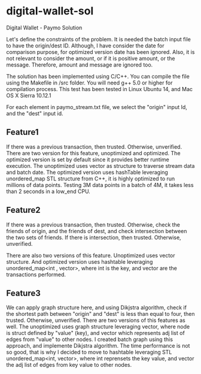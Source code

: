 # digital-wallet-sol
Digital Wallet - Paymo Solution

Let's define the constraints of the problem. It is needed the batch input file to have the origin/dest ID. Although, I have consider the date for comparison purpose, for optimized version date has been ignored. Also, it is not relevant to consider the amount, or if it is positive amount, or the message. Therefore, amount and message are ignored too.

The solution has been implemented using C/C++. You can compile the file using the Makefile in /src folder. You will need g++ 5.0 or higher for compilation process. This test has been tested in Linux Ubuntu 14, and Mac OS X Sierra 10.12.1

For each element in paymo_stream.txt file, we select the "origin" input Id, and the "dest" input id.

Feature1
------
If there was a previous transaction, then trusted. Otherwise, unverified. There are two version for this feature, unoptimized and optimized. The optimized version is set by default since it provides better runtime execution. The unoptimized uses vector as structure to traverse stream data and batch date. The optimized version uses hashTable leveraging unordered_map STL structure from C++, it is highly optimized to run millions of data points. Testing 3M data points in a batch of 4M, it takes less than 2 seconds in a low_end CPU.

Feature2
--------
If there was a previous transaction, then trusted. Otherwise, check the friends of origin, and the friends of dest, and check intersection between the two sets of friends. If there is intersection, then trusted. Otherwise, unverified.

There are also two versions of this feature. Unoptimized uses vector structure. And optimized version uses hashtable leveraging unordered_map<int , vector<int>>, where int is the key, and vector<int> are the transactions performed.

Feature3
--------
We can apply graph structure here, and using Dikjstra algorithm, check if the shortest path between "origin" and "dest" is less than equal to four, then trusted. Otherwise, unverified. There are two versions of this features as well. The unoptimized uses graph structure leveraging vector<node>, where node is struct defined by "value" (key), and vector<int> which represents adj list of edges from "value" to other nodes. I created batch graph using this approach, and implemente Dikjstra algorithm. The time performance is not so good, that is why I decided to move to hashtable leveraging STL unordered_map<int, vector<int>>, where int reprensets the key value, and vector<int> the adj list of edges from key value to other nodes.
